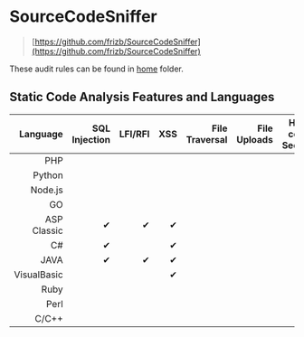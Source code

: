 # SourceCodeSniffer

> [https://github.com/frizb/SourceCodeSniffer](https://github.com/frizb/SourceCodeSniffer)

These audit rules can be found in [home](https://github.com/frizb/SourceCodeSniffer) folder.

## Static Code Analysis Features and Languages
|Language   |SQL Injection|LFI/RFI |XSS     |File Traversal|File Uploads|Hard-coded Secrets|Command Injection|Buffer Overflow|
|----------:|------------:|-------:|-------:|-------------:|-----------:|-----------------:|----------------:|-------------:|
|PHP        |             |        |        |              |            |                  |    &#10004;     |              |
|Python     |             |        |        |              |            |                  |                 |              |
|Node.js    |             |        |        |              |            |                  |    &#10004;     |              |
|GO         |             |        |        |              |            |                  |                 |              |
|ASP Classic| &#10004;    |&#10004;|&#10004;|              |            |                  |    &#10004;     |              |
|C#         | &#10004;    |        |&#10004;|              |            |  &#10004;        |    &#10004;     |              |
|JAVA       | &#10004;    |&#10004;|&#10004;|              |            |                  |    &#10004;     |              |
|VisualBasic|             |        |&#10004;|              |            |                  |                 |              |
|Ruby       |             |        |        |              |            |                  |                 |              |
|Perl       |             |        |        |              |            |                  |                 |              |
|C/C++      |             |        |        |              |            |                  |    &#10004;     |   &#10004;   |


